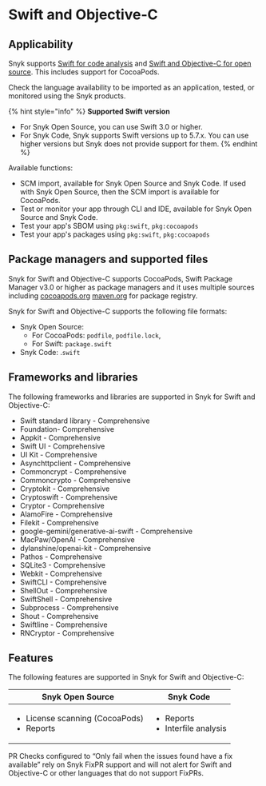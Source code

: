 # Swift and Objective-C

## Applicability

Snyk supports [Swift for code analysis](swift-for-code-analysis.md) and [Swift and Objective-C for open source](swift-and-objective-c-for-open-source.md). This includes support for CocoaPods.

Check the language availability to be imported as an application, tested, or monitored using the Snyk products.&#x20;

{% hint style="info" %}
**Supported Swift version**&#x20;

* For Snyk Open Source, you can use Swift 3.0 or higher.
* For Snyk Code, Snyk supports Swift versions up to 5.7.x. You can use higher versions but Snyk does not provide support for them.
{% endhint %}

Available functions:

* SCM import, available for Snyk Open Source and Snyk Code. If used with Snyk Open Source, then the SCM import is available for CocoaPods.
* Test or monitor your app through CLI and IDE, available for Snyk Open Source and Snyk Code.
* Test your app's SBOM using `pkg:swift`, `pkg:cocoapods`
* Test your app's packages using `pkg:swift`, `pkg:cocoapods`

## Package managers and supported files

Snyk for Swift and Objective-C supports CocoaPods, Swift Package Manager v3.0 or higher as package managers and it uses multiple sources including [cocoapods.org](https://cocoapods.org/) [maven.org](https://maven.org/) for package registry.

Snyk for Swift and Objective-C supports the following file formats:

* Snyk Open Source:&#x20;
  * For CocoaPods: `podfile`, `podfile.lock`,&#x20;
  * For Swift: `package.swift`
* Snyk Code: .`swift`

## Frameworks and libraries

The following frameworks and libraries are supported in Snyk for Swift and Objective-C:&#x20;

* Swift standard library - Comprehensive&#x20;
* Foundation- Comprehensive&#x20;
* Appkit - Comprehensive&#x20;
* Swift UI - Comprehensive&#x20;
* UI Kit - Comprehensive&#x20;
* Asynchttpclient - Comprehensive&#x20;
* Commoncrypt - Comprehensive&#x20;
* Commoncrypto - Comprehensive&#x20;
* Cryptokit - Comprehensive&#x20;
* Cryptoswift - Comprehensive&#x20;
* Cryptor - Comprehensive&#x20;
* AlamoFire - Comprehensive&#x20;
* Filekit - Comprehensive&#x20;
* google-gemini/generative-ai-swift - Comprehensive&#x20;
* MacPaw/OpenAI - Comprehensive&#x20;
* dylanshine/openai-kit - Comprehensive&#x20;
* Pathos - Comprehensive&#x20;
* SQLite3 - Comprehensive&#x20;
* Webkit - Comprehensive&#x20;
* SwiftCLI - Comprehensive&#x20;
* ShellOut - Comprehensive&#x20;
* SwiftShell - Comprehensive&#x20;
* Subprocess - Comprehensive&#x20;
* Shout - Comprehensive
* Swiftline - Comprehensive&#x20;
* RNCryptor - Comprehensive

## Features

The following features are supported in Snyk for Swift and Objective-C:

| Snyk Open Source                                                | Snyk Code                                            |
| --------------------------------------------------------------- | ---------------------------------------------------- |
| <ul><li>License scanning (CocoaPods) </li><li>Reports</li></ul> | <ul><li>Reports</li><li>Interfile analysis</li></ul> |

PR Checks configured to “Only fail when the issues found have a fix available” rely on Snyk FixPR support and will not alert for Swift and Objective-C or other languages that do not support FixPRs.
